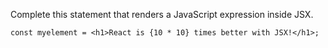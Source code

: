 Complete this statement that renders a JavaScript expression inside JSX.

    const myelement = <h1>React is {10 * 10} times better with JSX!</h1>;
